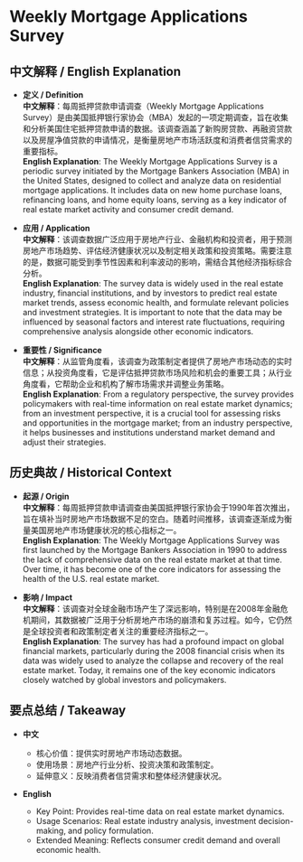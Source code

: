 # Weekly Mortgage Applications Survey

## 中文解释 / English Explanation

* **定义 / Definition**  
  **中文解释**：每周抵押贷款申请调查（Weekly Mortgage Applications Survey）是由美国抵押银行家协会（MBA）发起的一项定期调查，旨在收集和分析美国住宅抵押贷款申请的数据。该调查涵盖了新购房贷款、再融资贷款以及房屋净值贷款的申请情况，是衡量房地产市场活跃度和消费者信贷需求的重要指标。  
  **English Explanation**: The Weekly Mortgage Applications Survey is a periodic survey initiated by the Mortgage Bankers Association (MBA) in the United States, designed to collect and analyze data on residential mortgage applications. It includes data on new home purchase loans, refinancing loans, and home equity loans, serving as a key indicator of real estate market activity and consumer credit demand.

* **应用 / Application**  
  **中文解释**：该调查数据广泛应用于房地产行业、金融机构和投资者，用于预测房地产市场趋势、评估经济健康状况以及制定相关政策和投资策略。需要注意的是，数据可能受到季节性因素和利率波动的影响，需结合其他经济指标综合分析。  
  **English Explanation**: The survey data is widely used in the real estate industry, financial institutions, and by investors to predict real estate market trends, assess economic health, and formulate relevant policies and investment strategies. It is important to note that the data may be influenced by seasonal factors and interest rate fluctuations, requiring comprehensive analysis alongside other economic indicators.

* **重要性 / Significance**  
  **中文解释**：从监管角度看，该调查为政策制定者提供了房地产市场动态的实时信息；从投资角度看，它是评估抵押贷款市场风险和机会的重要工具；从行业角度看，它帮助企业和机构了解市场需求并调整业务策略。  
  **English Explanation**: From a regulatory perspective, the survey provides policymakers with real-time information on real estate market dynamics; from an investment perspective, it is a crucial tool for assessing risks and opportunities in the mortgage market; from an industry perspective, it helps businesses and institutions understand market demand and adjust their strategies.

## 历史典故 / Historical Context

* **起源 / Origin**  
  **中文解释**：每周抵押贷款申请调查由美国抵押银行家协会于1990年首次推出，旨在填补当时房地产市场数据不足的空白。随着时间推移，该调查逐渐成为衡量美国房地产市场健康状况的核心指标之一。  
  **English Explanation**: The Weekly Mortgage Applications Survey was first launched by the Mortgage Bankers Association in 1990 to address the lack of comprehensive data on the real estate market at that time. Over time, it has become one of the core indicators for assessing the health of the U.S. real estate market.

* **影响 / Impact**  
  **中文解释**：该调查对全球金融市场产生了深远影响，特别是在2008年金融危机期间，其数据被广泛用于分析房地产市场的崩溃和复苏过程。如今，它仍然是全球投资者和政策制定者关注的重要经济指标之一。  
  **English Explanation**: The survey has had a profound impact on global financial markets, particularly during the 2008 financial crisis when its data was widely used to analyze the collapse and recovery of the real estate market. Today, it remains one of the key economic indicators closely watched by global investors and policymakers.

## 要点总结 / Takeaway

* **中文**  
  - 核心价值：提供实时房地产市场动态数据。
  - 使用场景：房地产行业分析、投资决策和政策制定。
  - 延伸意义：反映消费者信贷需求和整体经济健康状况。

* **English**  
  - Key Point: Provides real-time data on real estate market dynamics.
   - Usage Scenarios: Real estate industry analysis, investment decision-making, and policy formulation.
   - Extended Meaning: Reflects consumer credit demand and overall economic health.